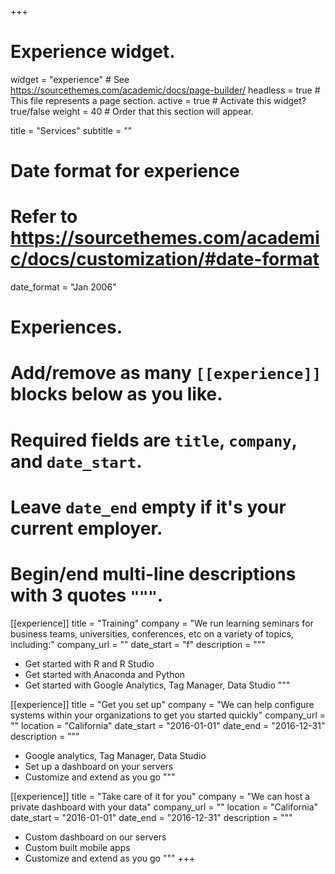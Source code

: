 +++
# Experience widget.
widget = "experience"  # See https://sourcethemes.com/academic/docs/page-builder/
headless = true  # This file represents a page section.
active = true  # Activate this widget? true/false
weight = 40  # Order that this section will appear.

title = "Services"
subtitle = ""

# Date format for experience
#   Refer to https://sourcethemes.com/academic/docs/customization/#date-format
date_format = "Jan 2006"

# Experiences.
#   Add/remove as many `[[experience]]` blocks below as you like.
#   Required fields are `title`, `company`, and `date_start`.
#   Leave `date_end` empty if it's your current employer.
#   Begin/end multi-line descriptions with 3 quotes `"""`.
[[experience]]
  title = "Training"
  company = "We run learning seminars for business teams, universities, conferences, etc on a variety of topics, including:"
  company_url = ""
  date_start = "f"
  description = """

  * Get started with R and R Studio
  * Get started with Anaconda and Python
  * Get started with Google Analytics, Tag Manager, Data Studio
  """

[[experience]]
  title = "Get you set up"
  company = "We can help configure systems within your organizations to get you started quickly"
  company_url = ""
  location = "California"
  date_start = "2016-01-01"
  date_end = "2016-12-31"
  description = """

  * Google analytics, Tag Manager, Data Studio
  * Set up a dashboard on your servers
  * Customize and extend as you go
  """

[[experience]]
  title = "Take care of it for you"
  company = "We can host a private dashboard with your data"
  company_url = ""
  location = "California"
  date_start = "2016-01-01"
  date_end = "2016-12-31"
  description = """
  * Custom dashboard on our servers
  * Custom built mobile apps
  * Customize and extend as you go
  """
+++
